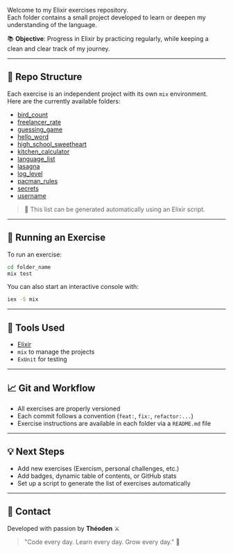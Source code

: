 Welcome to my Elixir exercises repository.  
Each folder contains a small project developed to learn or deepen my understanding of the language.

📚 **Objective**: Progress in Elixir by practicing regularly, while keeping a clean and clear track of my journey.

---

## 🚀 Repo Structure

Each exercise is an independent project with its own `mix` environment.  
Here are the currently available folders:

- [bird_count](./bird_count)
- [freelancer_rate](./freelancer_rate)
- [guessing_game](./guessing_game)
- [hello_word](./hello_word)
- [high_school_sweetheart](./high_school_sweetheart)
- [kitchen_calculator](./kitchen_calculator)
- [language_list](./language_list)
- [lasagna](./lasagna)
- [log_level](./log_level)
- [pacman_rules](./pacman_rules)
- [secrets](./secrets)
- [username](./username)

> 🔄 This list can be generated automatically using an Elixir script.

---

## 🧪 Running an Exercise

To run an exercise:

```bash
cd folder_name
mix test
```

You can also start an interactive console with:

```bash
iex -S mix
```

---

## 🧰 Tools Used

- [Elixir](https://elixir-lang.org/)
- `mix` to manage the projects
- `ExUnit` for testing

---

## 📈 Git and Workflow

- All exercises are properly versioned
- Each commit follows a convention (`feat:`, `fix:`, `refactor:...`)
- Exercise instructions are available in each folder via a `README.md` file

---

## 💡 Next Steps

- Add new exercises (Exercism, personal challenges, etc.)
- Add badges, dynamic table of contents, or GitHub stats
- Set up a script to generate the list of exercises automatically

---

## 📣 Contact

Developed with passion by **Théoden** ⚔️  
> "Code every day. Learn every day. Grow every day." 💪